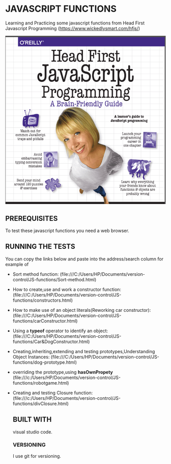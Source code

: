 # JAVASCRIPT FUNCTIONS
Learning and Practicing some javascript functions from Head First Javascript Programming (https://www.wickedlysmart.com/hfjs/)

![Head First Javascript Programming book cover](hfjs.png)

## PREREQUISITES
To test these javascript functions you need a web browser.

## RUNNING THE TESTS
You can copy the links below and paste into the address/search column for example of 
* Sort method function: (file:///C:/Users/HP/Documents/version-control/JS-functions/Sort-method.html)
* How to create,use and work a constructor function:
  (file:///C:/Users/HP/Documents/version-control/JS-functions/constructors.html) 
* How to make use of an object literals(Reworking car constructor): 
  (file:///C:/Users/HP/Documents/version-control/JS-functions/carConstructor.html)
* Using a **typeof** operator to identify an object:
  (file:///C:/Users/HP/Documents/version-control/JS-functions/Car&DogConstructor.html)
* Creating,inheriting,extending and testing prototypes,Understanding Object Instances:
  (file:///C:/Users/HP/Documents/version-control/JS-functions/dog-prototype.html)
* overriding the prototype,using **hasOwnPropety**
  (file:///c:/Users/HP/Documents/version-control/JS-functions/robotgame.html)
* Creating and testing Closure function: (file:///c:/Users/HP/Documents/version-control/JS-functions/divClosure.html) 
  
  ## BUILT WITH
  visual studio code.
  
  ### VERSIONING
  I use git for versioning.
  
  
